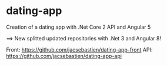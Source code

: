 # dating-app
Creation of a dating app with .Net Core 2 API and Angular 5

==> New splitted updated repositories with .Net 3 and Angular 8!

  Front: https://github.com/jacsebastien/dating-app-front
  API: https://github.com/jacsebastien/dating-app-api
